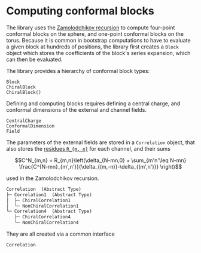# Computing conformal blocks

The library uses the [Zamolodchikov recursion](https://en.wikipedia.org/wiki/Virasoro_conformal_block#Zamolodchikov's_recursive_representation)
to compute four-point conformal blocks on the sphere, and one-point conformal blocks on the torus.
Because it is common in bootstrap computations to have to evaluate a given block at hundreds of positions, the library first creates a `Block` object which stores the coefficients of the block's series expansion, which can then be evaluated.

The library provides a hierarchy of conformal block types:

```@docs
Block
ChiralBlock
ChiralBlock()
```

Defining and computing blocks requires defining a central charge, and conformal dimensions of the external and channel fields.

```@docs
CentralCharge
ConformalDimension
Field
```

The parameters of the external fields are stored in a `Correlation` object, that also stores the
[residues ``R_{m, n}``](https://en.wikipedia.org/wiki/Virasoro_conformal_block#Zamolodchikov's_recursive_representation) for each channel,
and their sums 

$$C^N_{m,n} = R_{m,n}\left(\delta_{N-mn,0} +
\sum_{m'n'\leq N-mn}
\frac{C^{N-mn}_{m',n'}}{\delta_{(m,-n)}-\delta_{(m',n')}} \right)$$

used in the Zamolodchikov recursion.

```markdown
Correlation  (Abstract Type)
├─ Correlation1  (Abstract Type)
│  ├─ ChiralCorrelation1
│  └─ NonChiralCorrelation1
└─ Correlation4  (Abstract Type)
   ├─ ChiralCorrelation4
   └─ NonChiralCorrelation4
```

They are all created via a common interface 

```@docs
Correlation
```
